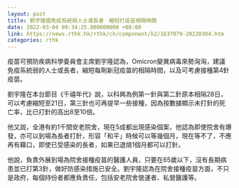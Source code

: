 ```yaml
---
layout: post
title: 劉宇隆倡免疫系統弱人士或長者　縮短打疫苗相隔時間
date: 2022-03-04 09:34:25.000000000 +08:00
link: https://news.rthk.hk/rthk/ch/component/k2/1637079-20220304.htm
categories: rthk
---
```


疫苗可預防疾病科學委員會主席劉宇隆認為，Omicron變異病毒來勢洶洶，建議免疫系統弱的人士或長者，縮短每劑新冠疫苗的相隔時間，以及可考慮接種第4針疫苗。

劉宇隆在本台節目《千禧年代》說，以科興為例第一針與第二針原本相隔28日，可以考慮縮短至21日，第三針也可再提早一些接種，因為按數據顯示未打針的死亡率，比已打針的高出8至10倍。

他又說，全港有約1千間安老院舍，現在5成都出現感染個案，他認為即使院舍有爆發，亦可以到場為長者打針，形容「和平」時候可以等幾個月，現在等不了，不應再有藉口，即使已受感染的長者，如果已退燒1個月都可以打針。

他說，負責外展到場為院舍接種疫苗的醫護人員，只要在65歲以下，沒有長期病患並已打第3針，做好防感染措施已安全。劉宇隆認為在院舍接種疫苗方面，不只是政府，每個持份者都應負責任，包括安老院舍營運者、私營醫護等。
